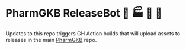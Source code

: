 # PharmGKB ReleaseBot :bookmark: :factory: :robot: :tada:

Updates to this repo triggers GH Action builds that will upload assets to releases in the main [PharmGKB](https://github.com/PharmGKB/PharmGKB) repo.
